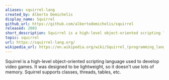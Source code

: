 ```yaml
---
aliases: squirrel-lang
created_by: Alberto Demichelis
display_name: Squirrel
github_url: https://github.com/albertodemichelis/squirrel
released: 2003
short_description: Squirrel is a high-level object-oriented scripting language.
topic: squirrel
url: https://squirrel-lang.org/
wikipedia_url: https://en.wikipedia.org/wiki/Squirrel_(programming_language)
---
```

Squirrel is a high-level object-oriented scripting language used to develop video games. It was designed to be lightweight, so it doesn't use lots of memory. Squirrel supports classes, threads, tables, etc.
